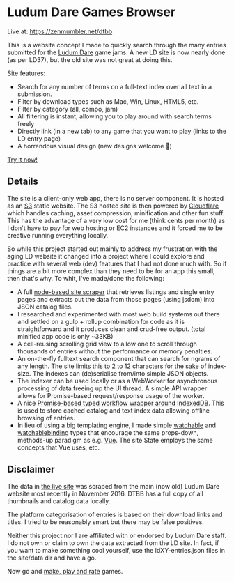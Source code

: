 Ludum Dare Games Browser
========================

Live at: https://zenmumbler.net/dtbb

This is a website concept I made to quickly search through the many entries submitted for
the [Ludum Dare][ld] game jams. A new LD site is now nearly done (as per LD37), but the old
site was not great at doing this.

Site features:

* Search for any number of terms on a full-text index over all text in a submission.
* Filter by download types such as Mac, Win, Linux, HTML5, etc.
* Filter by category (all, compo, jam)
* All filtering is instant, allowing you to play around with search terms freely
* Directly link (in a new tab) to any game that you want to play (links to the LD entry page)
* A horrendous visual design (new designs welcome :stars:)

[Try it now!][dtbb]

Details
-------

The site is a client-only web app, there is no server component. It is hosted as an [S3][s3]
static website. The S3 hosted site is then powered by [Cloudflare][cf] which handles caching,
asset compression, minification and other fun stuff. This has the advantage of a very low
cost for me (think cents per month) as I don't have to pay for web hosting or EC2 instances
and it forced me to be creative running everything locally.

So while this project started out mainly to address my frustration with the aging LD website
it changed into a project where I could explore and practice with several web (dev) features
that I had not done much with. So if things are a bit more complex than they need to be for
an app this small, then that's why. To whit, I've made/done the following:

- A full [node-based site scraper][scrape] that retrieves listings and single entry pages
  and extracts out the data from those pages (using jsdom) into JSON catalog files.
- I researched and experimented with most web build systems out there and settled on a
  gulp + rollup combination for code as it is straightforward and it produces clean and
  crud-free output. (total minified app code is only ~33KB)
- A cell-reusing scrolling grid view to allow one to scroll through thousands of entries
  without the performance or memory penalties.
- An on-the-fly fulltext search component that can search for ngrams of any length. The
  site limits this to 2 to 12 characters for the sake of index-size. The indexes can
  (de)serialise from/into simple JSON objects.
- The indexer can be used locally or as a WebWorker for asynchronous processing of data
  freeing up the UI thread. A simple API wrapper allows for Promise-based request/response
  usage of the worker.
- A nice [Promise-based typed workflow wrapper around IndexedDB][pdb]. This is used to store
  cached catalog and text index data allowing offline browsing of entries.
- In lieu of using a big templating engine, I made simple [watchable][ww] and
  [watchablebinding][wb] types that encourage the same props-down, methods-up paradigm as
  e.g. [Vue][vue]. The site State employs the same concepts that Vue uses, etc.

Disclaimer
----------

The data in [the live site][dtbb] was scraped from the main (now old) Ludum Dare website
most recently in November 2016. DTBB has a full copy of all thumbnails and catalog data
locally.

The platform categorisation of entries is based on their download links and titles.
I tried to be reasonably smart but there may be false positives.

Neither this project nor I are affiliated with or endorsed by Ludum Dare staff. I do
not own or claim to own the data extracted from the LD site. In fact, if you want to make
something cool yourself, use the ldXY-entries.json files in the site/data dir and have
a go.

Now go and [make, play and rate][ld] games.

[dtbb]: https://zenmumbler.net/dtbb/
[ld]: http://ludumdare.com/
[pdb]: https://github.com/zenmumbler/dtbb/blob/master/src/lib/promisedb.ts
[ww]: https://github.com/zenmumbler/dtbb/blob/master/src/lib/watchable.ts
[wb]: https://github.com/zenmumbler/dtbb/blob/master/src/app/watchablebinding.ts
[scrape]: https://github.com/zenmumbler/dtbb/tree/master/src/import
[s3]: https://aws.amazon.com/s3/
[cf]: https://www.cloudflare.com/
[vue]: http://vuejs.org/
